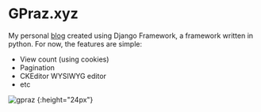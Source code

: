 # GPraz.xyz #

My personal [blog](https://gpraz.xyz) created using Django Framework, a 
framework written in python. For now, the features are simple:

* View count (using cookies)
* Pagination
* CKEditor WYSIWYG editor
* etc

![gpraz](https://gpraz.xyz/static/image/gpraz.png) {:height="24px"}
